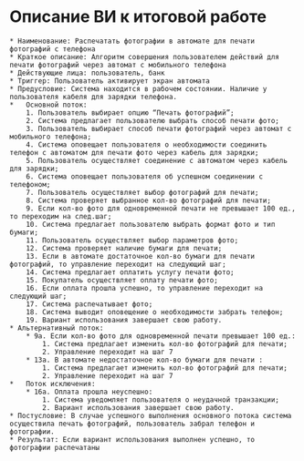 # Описание ВИ к итоговой работе
    * Наименование: Распечатать фотографии в автомате для печати фотографий с телефона
    * Краткое описание: Алгоритм совершения пользователем действий для печати фотографий через автомат с мобильного телефона
    * Действующие лица: пользователь, банк
    * Триггер: Пользователь активирует экран автомата
    * Предусловие: Система находится в рабочем состоянии. Наличие у пользователя кабеля для зарядки телефона.
    *   Основной поток:
        1. Пользователь выбирает опцию “Печать фотографий”;
        2. Система предлагает пользователю выбрать способ печати фото;
        3. Пользователь выбирает способ печати фотографий через автомат с мобильного телефона;
        4. Система оповещает пользователя о необходимости соединить телефон с автоматом для печати фото через кабель для зарядки;
        5. Пользователь осуществляет соединение с автоматом через кабель для зарядки;
        6. Система оповещает пользователя об успешном соединении с телефоном;
        7. Пользователь осуществляет выбор фотографий для печати;
        8. Система проверяет выбранное кол-во фотографий для печати;
        9. Если кол-во фото для одновременной печати не превышает 100 ед., то переходим на след.шаг;
        10. Система предлагает пользователю выбрать формат фото и тип бумаги;
        11. Пользователь осуществляет выбор параметров фото;
        12. Система проверяет наличие бумаги для печати;
        13. Если в автомате достаточное кол-во бумаги для печати фотографий, то управление переходит на следующий шаг;
        14. Система предлагает оплатить услугу печати фото;
        15. Покупатель осуществляет оплату печати фото;
        16. Если оплата прошла успешно, то управление переходит на следующий шаг;
        17. Система распечатывает фото;
        18. Система выводит оповещение о необходимости забрать телефон;
        19. Вариант использования завершает свою работу.
    * Альтернативный поток:
        * 9а. Если кол-во фото для одновременной печати превышает 100 ед.:
            1. Система предлагает изменить кол-во фотографий для печати;
            2. Управление переходит на шаг 7
        * 13а. В автомате недостаточное кол-во бумаги для печати :
            1. Система предлагает изменить кол-во фотографий для печати;
            2. Управление переходит на шаг 7
    *   Поток исключения:
        * 16а. Оплата прошла неуспешно:
            1. Система уведомляет пользователя о неудачной транзакции;
            2. Вариант использования завершает свою работу.
    * Постусловие: В случае успешного выполнения основного потока система осуществила печать фотографий, пользователь забрал телефон и фотографии.
    * Результат: Если вариант использования выполнен успешно, то фотографии распечатаны
